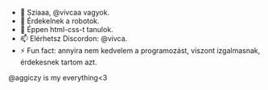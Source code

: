 - 👋 Sziaaa, @vivcaa vagyok.
- 👀 Érdekelnek a robotok.
- 🌱 Éppen html-css-t tanulok.
- 📫 Elérhetsz Discordon: @vivca.
- ⚡ Fun fact: annyira nem kedvelem a programozást, viszont izgalmasnak, érdekesnek tartom azt.

@aggiczy is my everything<3
